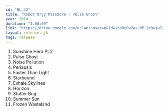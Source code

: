 ```yaml
---
id: "BL_42"
title: "Robot Orgy Massacre - Pulse Ghost"
year: 2014
duration: "1:00:09"
link: "https://drive.google.com/uc?authuser=0&id=1ooDu0w2as-0P_2x9wjw7zx1tE4hC6KeK&export=download"
layout: release.njk
tags: release
---
```


01. Sunshine Hero Pt.2
02. Pulse Ghost
03. Noise Pollution
04. Periapsis
05. Faster Than Light
06. Starbound
07. Exhale Skylines
08. Horizon
09. Stutter Bug
10. Summer Sun
11. Frozen Wasteland
